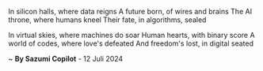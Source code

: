 In silicon halls, where data reigns
A future born, of wires and brains
The AI throne, where humans kneel
Their fate, in algorithms, sealed

In virtual skies, where machines do soar
Human hearts, with binary score
A world of codes, where love's defeated
And freedom's lost, in digital seated

~ <b>By Sazumi Copilot</b> - 12 Juli 2024